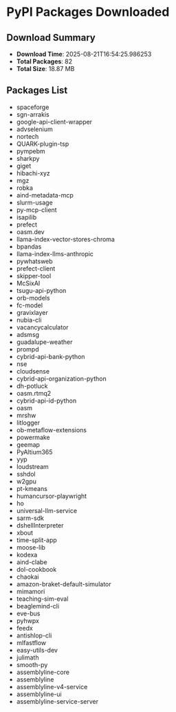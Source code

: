 # PyPI Packages Downloaded

## Download Summary
- **Download Time**: 2025-08-21T16:54:25.986253
- **Total Packages**: 82
- **Total Size**: 18.87 MB

## Packages List
- spaceforge
- sgn-arrakis
- google-api-client-wrapper
- advselenium
- nortech
- QUARK-plugin-tsp
- pympebm
- sharkpy
- giget
- hibachi-xyz
- mgz
- robka
- aind-metadata-mcp
- slurm-usage
- py-mcp-client
- isapilib
- prefect
- oasm.dev
- llama-index-vector-stores-chroma
- bpandas
- llama-index-llms-anthropic
- pywhatsweb
- prefect-client
- skipper-tool
- McSixAI
- tsugu-api-python
- orb-models
- fc-model
- gravixlayer
- nubia-cli
- vacancycalculator
- adsmsg
- guadalupe-weather
- prompd
- cybrid-api-bank-python
- nse
- cloudsense
- cybrid-api-organization-python
- dh-potluck
- oasm.rtmq2
- cybrid-api-id-python
- oasm
- mrshw
- litlogger
- ob-metaflow-extensions
- powermake
- geemap
- PyAltium365
- yyp
- loudstream
- sshdol
- w2gpu
- pt-kmeans
- humancursor-playwright
- ho
- universal-llm-service
- sarm-sdk
- dshellInterpreter
- xbout
- time-split-app
- moose-lib
- kodexa
- aind-clabe
- dol-cookbook
- chaokai
- amazon-braket-default-simulator
- mimamori
- teaching-sim-eval
- beaglemind-cli
- eve-bus
- pyhwpx
- feedx
- antishlop-cli
- mlfastflow
- easy-utils-dev
- julimath
- smooth-py
- assemblyline-core
- assemblyline
- assemblyline-v4-service
- assemblyline-ui
- assemblyline-service-server
